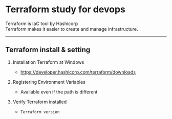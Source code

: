 # **Terraform study for devops**
Terraform is IaC tool by Hashicorp<Br>
Terraform makes it easier to create and manage infrastructure.
- - -
## Terraform install & setting
1. Installation Terraform at Windows
   * https://developer.hashicorp.com/terraform/downloads

2. Registering Environment Variables
   * Available even if the path is different

3. Verify Terraform installed <Br>
   * ```Terraform version```